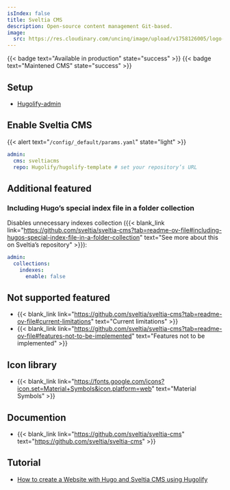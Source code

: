 ```yaml
---
isIndex: false
title: Sveltia CMS
description: Open-source content management Git-based.
image:
  src: https://res.cloudinary.com/uncinq/image/upload/v1758126005/logo-sveltia-cms_eh8ftl.png
---
```

{{< badge text="Available in production" state="success" >}}
{{< badge text="Maintened CMS" state="success" >}}

## Setup

- [Hugolify-admin](../setup/)

## Enable Sveltia CMS

{{< alert text="`/config/_default/params.yaml`" state="light" >}}

```yaml
admin:
  cms: sveltiacms
  repo: Hugolify/hugolify-template # set your repository’s URL
```

## Additional featured

### Including Hugo’s special index file in a folder collection

Disables unnecessary indexes collection ({{< blank_link link="https://github.com/sveltia/sveltia-cms?tab=readme-ov-file#including-hugos-special-index-file-in-a-folder-collection" text="See more about this on Sveltia’s repository" >}}):

```yaml
admin:
  collections:
    indexes:
      enable: false
```

## Not supported featured

- {{< blank_link link="https://github.com/sveltia/sveltia-cms?tab=readme-ov-file#current-limitations" text="Current limitations" >}}
- {{< blank_link link="https://github.com/sveltia/sveltia-cms?tab=readme-ov-file#features-not-to-be-implemented" text="Features not to be implemented" >}}

## Icon library

- {{< blank_link link="https://fonts.google.com/icons?icon.set=Material+Symbols&icon.platform=web" text="Material Symbols" >}}

## Documention

- {{< blank_link link="https://github.com/sveltia/sveltia-cms" text="https://github.com/sveltia/sveltia-cms" >}}

## Tutorial

- [How to create a Website with Hugo and Sveltia CMS using Hugolify](/tutorials/how-to-create-a-website-with-hugo-and-sveltia-cms-using-hugolify/)

